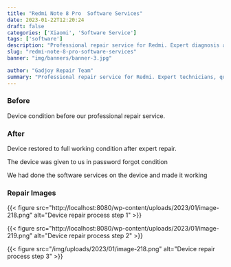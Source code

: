 ```yaml
---
title: "Redmi Note 8 Pro  Software Services"
date: 2023-01-22T12:20:24
draft: false
categories: ['Xiaomi', 'Software Service']
tags: ['software']
description: "Professional repair service for Redmi. Expert diagnosis and quality repairs in Bangalore."
slug: "redmi-note-8-pro-software-services"
banner: "img/banners/banner-3.jpg"

author: "Gadjoy Repair Team"
summary: "Professional repair service for Redmi. Expert technicians, quality parts, warranty included."
---
```


### Before

Device condition before our professional repair service.

### After

Device restored to full working condition after expert repair.

The device was given to us in password forgot condition

We had done the software services on the device and made it working

### Repair Images

{{< figure src="http://localhost:8080/wp-content/uploads/2023/01/image-218.png" alt="Device repair process step 1" >}}

{{< figure src="http://localhost:8080/wp-content/uploads/2023/01/image-219.png" alt="Device repair process step 2" >}}

{{< figure src="/img/uploads/2023/01/image-218.png" alt="Device repair process step 3" >}}

